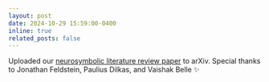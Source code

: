 ```yaml
---
layout: post
date: 2024-10-29 15:59:00-0400
inline: true
related_posts: false
---
```


Uploaded our <a href="https://arxiv.org/abs/2410.22077">neurosymbolic literature review paper</a> to arXiv. Special thanks to Jonathan Feldstein, Paulius Dilkas, and Vaishak Belle :sparkles: 
